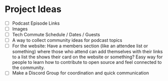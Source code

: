 <!-- NOTE: To add a new idea add the following uncommented to the bottom line -->
<!-- - [ ] YOUR IDEA HERE -->

# Project Ideas

- [ ] Podcast Episode Links
- [ ] Images
- [ ] Tech Commute Schedule / Dates / Guests
- [ ] A way to collect community ideas for podcast topics
- [ ] For the website: Have a members section (like an attendee list or something) where those who attend can add themselves with their links to a list the shows their card on the website or something? Easy way for people to learn how to contribute to open source and feel connected to the community.
- [ ] Make a Discord Group for coordination and quick communication
<!-- ADD YOUR IDEA ONE LINE ABOVE THIS LINE -->
